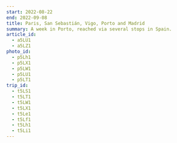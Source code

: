 ```yaml
---
start: 2022-08-22
end: 2022-09-08
title: Paris, San Sebastián, Vigo, Porto and Madrid
summary: A week in Porto, reached via several stops in Spain.
article_id:
  - a5LU1
  - a5LZ1
photo_id:
  - p5Lh1
  - p5LX1
  - p5LW1
  - p5LU1
  - p5LT1
trip_id:
  - t5LS1
  - t5LT1
  - t5LW1
  - t5LX1
  - t5Le1
  - t5Lf1
  - t5Lh1
  - t5Li1
---
```


